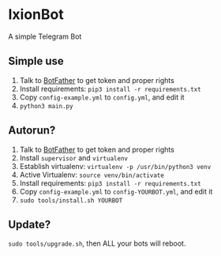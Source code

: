 # IxionBot

A simple Telegram Bot

## Simple use

1. Talk to [BotFather](https://telegram.me/BotFather) to get token and proper rights
1. Install requirements: `pip3 install -r requirements.txt`
1. Copy `config-example.yml` to `config.yml`, and edit it
1. `python3 main.py`

## Autorun?

1. Talk to [BotFather](https://telegram.me/BotFather) to get token and proper rights
1. Install `supervisor` and `virtualenv`
1. Establish virtualenv: `virtualenv -p /usr/bin/python3 venv`
1. Active Virtualenv: `source venv/bin/activate`
1. Install requirements: `pip3 install -r requirements.txt`
1. Copy `config-example.yml` to `config-YOURBOT.yml`, and edit it
1. `sudo tools/install.sh YOURBOT`

## Update?

`sudo tools/upgrade.sh`, then ALL your bots will reboot.